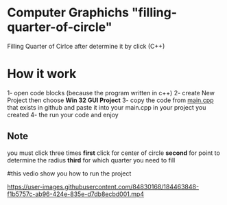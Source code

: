 # Computer Graphichs "filling-quarter-of-circle"
Filling Quarter of Cirlce after determine it by click (C++)

# How it work

1- open code blocks (because the program written in c++)
2- create New Project then choose **Win 32 GUI Project**
3- copy the code from [main.cpp](https://github.com/Mohamed-Ahmed-12/filling-quarter-of-circle/blob/main/main.cpp) that exists in github and paste it into your main.cpp in your project you created
4- the run your code and enjoy

## Note
you must click three times 
**first** click for center of circle 
**second** for point to determine the radius 
**third** for which quarter you need to fill

#this vedio show you how to run the project

https://user-images.githubusercontent.com/84830168/184463848-f1b5757c-ab96-424e-835e-d7db8ecbd001.mp4

